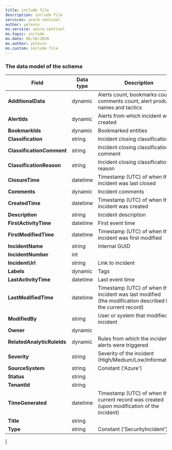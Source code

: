 ```yaml
---
title: include file
description: include file
services: azure-sentinel
author: yelevin
ms.service: azure-sentinel
ms.topic: include
ms.date: 06/28/2020
ms.author: yelevin
ms.custom: include file
---
```

### The data model of the schema

| Field | Data type | Description |
| ---- | ---- | ---- |
| **AdditionalData** | dynamic | Alerts count, bookmarks count, comments count, alert products names and tactics |
| **AlertIds** | dynamic | Alerts from which incident was created |
| **BookmarkIds** | dynamic | Bookmarked entities |
| **Classification** | string | Incident closing classification |
| **ClassificationComment** | string | Incident closing classification comment |
| **ClassificationReason** | string | Incident closing classification reason |
| **ClosureTime** | datetime | Timestamp (UTC) of when the incident was last closed |
| **Comments** | dynamic | Incident comments |
| **CreatedTime** | datetime | Timestamp (UTC) of when the incident was created |
| **Description** | string | Incident description |
| **FirstActivityTime** | datetime | First event time |
| **FirstModifiedTime** | datetime | Timestamp (UTC) of when the incident was first modified |
| **IncidentName** | string | Internal GUID |
| **IncidentNumber** | int |  |
| **IncidentUrl** | string | Link to incident |
| **Labels** | dynamic | Tags |
| **LastActivityTime** | datetime | Last event time |
| **LastModifiedTime** | datetime | Timestamp (UTC) of when the incident was last modified <br>(the modification described by the current record) |
| **ModifiedBy** | string | User or system that modified the incident |
| **Owner** | dynamic |  |
| **RelatedAnalyticRuleIds** | dynamic | Rules from which the incident's alerts were triggered |
| **Severity** | string | Severity of the incident (High/Medium/Low/Informational) |
| **SourceSystem** | string | Constant ('Azure') |
| **Status** | string |  |
| **TenantId** | string |  |
| **TimeGenerated** | datetime | Timestamp (UTC) of when the current record was created <br>(upon modification of the incident) |
| **Title** | string | 
| **Type** | string | Constant ('SecurityIncident') |
|
